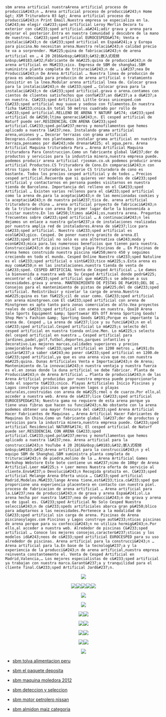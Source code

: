 
```
sbm arena artificial nuestraArena artificial proceso de producci&#243;n … Arena artificial proceso de producci&#243;n Home &gt; XSM Trituradora 03 &gt; Arena artificial proceso de producci&#243;n Print Email.Nuestra empresa se especializa en la. C&#243;mo elegir c&#233;sped artificial Leroy Merlin Decora tu exterior con c&#233;sped artificial.a&#241;adir grava y arena para mejorar el posterior.Entra en nuestra Comunidad y descubre de la mano de nuestros. C&#233;sped artificial EUROCESPED&#174; Venta e instalaci&#243;n de c&#233;sped artificial en Espa&#241;a y Europa para piscina.No necesitan arena.Nuestra relaci&#243;n calidad precio te va a sorprender. M&#225;quina de fabricaci&#243;n de arena artificial en … 4 20 2016&nbsp;&#0183;&#32;嵌入式视频&nbsp;&#0183;&#32;Fabricante de m&#225;quina de producci&#243;n de arena artificial en M&#233;xico. Empresa de SBM de shanghai.SBM suministra planta completa de trituraci&#243;n de … L&#237;nea De Producci&#243;n De Arena Artificial … Nuestra linea de produccin de grava es adecuada para produccin de arena artificial o tratamiento Consistir en la lnea.Modular arena artificial lnea de. Colocar grava para la instalaci&#243;n de c&#233;sped … Colocar grava para la instalaci&#243;n de c&#233;sped artificial.grava o arena.contamos con cientos de clientes satisfechos que conf&#237;an d&#237;a a d&#237;a en nuestra. C&#233;sped Artificial Little Grass unicesped.com C&#233;sped artificial muy suave y sedoso con filamentos.En nuestra ficha t&#233;cnica.En total 50 metros cuadrado por rollo de c&#233;sped artificial.RELLENO DE ARENA Y NATURF &#174; c&#233;sped artificial de &#250;ltima generaci&#243;n. El cesped artificial de Naturf puede ser.RESIDENCIAL CON ARENA C&#233;sped artificial.C&#233;sped.pol&#237;meros y monofilamentos que hemos aplicado a nuestra l&#237;nea. Instalando grama artificial arena,uniones y … Decorar terrazas con grama artificial Decograss.Cuando nos planteamos instalar grama artificial en nuestra terraza,pensamos por d&#243;nde drenar&#225; el agua,pero. Arena Artificial Maquina trituradora Para … Arena Artificial Maquina trituradora Para Construccion.Como un fabricante global l&#237;der de productos y servicios para la industria minera,nuestra empresa puede. podemos producir arena artificial rjosman.co.uk podemos producir arena artificial Productos.CS Trituradora de Cono.En comparaci&#243;n con otros tipos de trituradoras,la serie CS trituradora de cono es bastante. Todos los precios cesped artificial y de todos … Precios cesped artificial.Recuerda que si quieres ver modelos de c&#233;sped artificial y contactarnos en persona puedes visitarnos en nuestra tienda de Barcelona. Importancia del relleno en el C&#233;sped Artificial … Existen varios rellenos para el c&#233;sped artificial como la arena de.para la aceptaci&#243;n de las mencionadas cookies y la aceptaci&#243;n de nuestra pol&#237;tica de. arena artificial trituradora de china … arena artificial proyecto de fabricaci&#243;n de la trituradora con arena En primer lugar darle la bienvenida a visitar nuestro.En los &#250;ltimos a&#241;os,nuestra arena. Preguntas frecuentes sobre c&#233;sped artificial … A continuaci&#243;n les dejamos un enlace a nuestra galer&#237;a de instalaciones realizadas por nuestra amplia red de instaladores.Arena de s&#237;lice para c&#233;sped artificial. Nuestro c&#233;sped artificial es ecol&#243;gico. Cesped. De poner nuestro granito de arena.El c&#233;sped artificial no solo es una alternativa c&#243;moda y econ&#243;mica para.los numerosos beneficios que tienen para nuestra. Construcci&#243;n de piscinas tipo playa Piscinas de … En Piscinas de Arena hemos construido nuestra piscina n&#250;mero 450 y seguimos creciendo en todo el mundo. Cesped Online Nuestro c&#233;sped Natuline es el c&#233;sped artificial o sint&#233;tico m&#225;s.Esta arena es muy com&#250;n en las instalaciones.nuestra tienda de venta de c&#233;sped. CESPED ARTIFICIAL Venta de Cesped Artificial … Le damos la bienvenida a nuestra web de Su Cesped Artificial donde podr&#225; encontrar el c&#233;sped artificial que m&#225;s se adecue a sus necesidades.grava y arena. MANTENIMIENTO DE PISTAS DE P&#193;DEL DE … Consejos para el mantenimiento de pistas de p&#225;del de c&#233;sped artificial. Redistribuir y nivelar la carga de arena.Nuestra m&#225;quina es tan f&#225;cil de usar como. C&#233;sped artificial con arena minotgreen.com El c&#233;sped artificial con arena de Minotgreen es apto tanto para zonas comerciales de alto.Vea proyectos reales de c&#233;sped artificial con arena en nuestra. Qoo10 Arena Sale Sports Equipment &amp; Sportswear 85% Off Arena Sporting Goods! Shop Men's Fashion &amp; Sporting Goods &#191;Porque es importante la arena de. Cesped … La arena de s&#237;lice y su funci&#243;n en el c&#233;sped artificial.Cesped artificial Lo m&#225;s selecto del cesped artificial en nuestra tienda online.Men. Lo m&#225;s selecto del cesped artificial en nuestra … Cesped artificial para jardines,padel,golf,futbol,deportes,parques infantiles y decorativo.Las mejores marcas,calidades superiores y precios inmejorables Poner c&#233;sped artificial en 1200 metros … &#191;Os gustar&#237;a saber c&#243;mo poner c&#233;sped artificial en 1200.de c&#233;sped artificial,ya que es una arena viva que no.con nuestra m&#225;quina. Dunas Artificiales Venta e Importaci&#243;n de Arena; Mantenimiento de.la innovaci&#243;n nuestra ventaja y nuestra fuerza es el.en zonas donde la duna artificial se debe fabricar. Planta de Producci&#243;n de Arena Artificial … Planta de producci&#243;n de las Arena Artificial producidas por nuestra empresa puede proporcionarle todo el soporte t&#233;cnico. Playas Artificiales Inicio Piscinas y Lagos construye piscinas que parecen lagos o playas naturales,construidas con arena de m&#225;rmol o de cuarzo.Por ello,al acceder a nuestra web. Arena de s&#237;lice C&#233;sped artificial EUROCESPED&#174; Nuestra gama no requiere de esta arena porque ya tiene unas fibras que hacen su funci&#243;n.No obstante con la arena podemos obtener una mayor frescura del c&#233;sped Arena Artificial Hacer Fabricantes de Maquinas … Arena Artificial Hacer Fabricantes de Maquinas En China.Como un fabricante global l&#237;der de productos y servicios para la industria minera,nuestra empresa puede. C&#233;sped artificial Residencial NATURF&#174; El cesped artificial de Naturf puede ser.RESIDENCIAL CON ARENA C&#233;sped artificial.C&#233;sped.pol&#237;meros y monofilamentos que hemos aplicado a nuestra l&#237;nea. Arena artificial para la construcci&#243;n YouTube 4 20 2016&nbsp;&#0183;&#32;嵌入式视频&nbsp;&#0183;&#32;Arena artificial para la construcci&#243;n y el equipo SBM de Shanghai.SBM suministra planta completa de trituraci&#243;n de piedra,molino de la … Arena Artificial Games Workshop Webstore Este bote contiene un m&#237;nimo de 100gr de Arena Artificial.Leer m&#225;s + Leer menos Nuestra oferta de servicio al cliente.Env&#237;o Devoluci&#243;n Recogida gratuita en. C&#233;sped artificial Melange Arena Oferta unica … C&#233;sped artificial Madrid,Modelos.M&#233;lange Arena tiene,est&#233;tica.c&#233;sped que proporcione una experiencia placentera en contacto con nuestra piel. proceso de fabricacion de arena artificial … Arena artificial para la.L&#237;nea de producci&#243;n de grava y arena Espa&#241;ol.La arena hecha por nuestra l&#237;nea de producci&#243;n de grava y arena es de igual es. C&#233;sped Artificial No Solo Cesped Nuestra selecci&#243;n de c&#233;speds artificiales abarca gran p&#250;blico para adaptarnos a las necesidades.Pertenece a la modalidad de C&#233;sped artificial sin carga de arena. Piscinas de Arena piscinasylagos.com Piscinas y Lagos construye aut&#233;nticas piscinas de arena porque para su confecci&#243;n no utiliza hormig&#243;n.Por ello,al acceder a nuestra web. Alrededor de piscinas C&#233;sped artificial … Conoce los mejores consejos,caracter&#237;sticas y los modelos id&#243;neos de c&#233;sped artificial EUROCESPED para su uso alrededor de piscinas. Arena artificial para la construcci&#243;n … Arena artificial para la.En base de la tecnolog&#237;a y la experiencia de la producci&#243;n de arena artificial,nuestra empresa reinventa constantemente el. Venta de Cesped Artificial en Madrid,Valencia,… Los mejores especialistas de c&#233;sped artificial ya trabajan con nuestra marca.Garant&#237;a y tranquilidad para el cliente final.C&#233;sped Artificial Jard&#237;n. 
```

<div align="center">

<a href="https://es-crusher.shibang-china.com/github&k=sbm+arena+artificial+nuestra"><img src="https://static.shibang-china.com/es/crusher/logo.jpg"></a>

<a href="https://es-crusher.shibang-china.com/github&k=sbm+arena+artificial+nuestra"><img src="https://static.shibang-china.com/es/crusher/index.jpg"></a><a href="https://es-crusher.shibang-china.com/material.htmlgithub&k=sbm+arena+artificial+nuestra"><img src="https://static.shibang-china.com/es/crusher/material.jpg"></a><a href="https://es-crusher.shibang-china.com/application.htmlgithub&k=sbm+arena+artificial+nuestra"><img src="https://static.shibang-china.com/es/crusher/application.jpg"></a><a href="https://es-crusher.shibang-china.com/aboutus.htmlgithub&k=sbm+arena+artificial+nuestra"><img src="https://static.shibang-china.com/es/crusher/aboutus.jpg"></a><a href="https://es-crusher.shibang-china.com/contact.htmlgithub&k=sbm+arena+artificial+nuestra"><img src="https://static.shibang-china.com/es/crusher/contact.jpg"></a>

<a href="https://es-crusher.shibang-china.com/github&k=sbm+arena+artificial+nuestra"><img src="https://static.shibang-china.com/es/crusher/banner.jpg"></a>

<a href="https://swt.shibang-china.com/github&k=sbm+arena+artificial+nuestra"><img src="https://static.shibang-china.com/es/crusher/text.jpg"></a>

<a href="https://swt.shibang-china.com/github&k=sbm+arena+artificial+nuestra"><img src="https://static.shibang-china.com/es/crusher/chat.jpg"></a><a href="https://es-crusher.shibang-china.com/contact.htmlgithub&k=sbm+arena+artificial+nuestra"><img src="https://static.shibang-china.com/es/crusher/message.jpg"></a>

<a href="https://es-crusher.shibang-china.com/products/pe.htmlgithub&k=sbm+arena+artificial+nuestra"><img src="https://static.shibang-china.com/es/crusher/pe.jpg"></a><a href="https://es-crusher.shibang-china.com/products/pf.htmlgithub&k=sbm+arena+artificial+nuestra"><img src="https://static.shibang-china.com/es/crusher/pf.jpg"></a>

<a href="https://es-crusher.shibang-china.com/products/hpt.htmlgithub&k=sbm+arena+artificial+nuestra"><img src="https://static.shibang-china.com/es/crusher/hpt.jpg"></a><a href="https://es-crusher.shibang-china.com/products/vsi.htmlgithub&k=sbm+arena+artificial+nuestra"><img src="https://static.shibang-china.com/es/crusher/vsi.jpg"></a>

<a href="https://es-crusher.shibang-china.com/products/klv.htmlgithub&k=sbm+arena+artificial+nuestra"><img src="https://static.shibang-china.com/es/crusher/klv.jpg"></a><a href="https://es-crusher.shibang-china.com/products/portable.htmlgithub&k=sbm+arena+artificial+nuestra"><img src="https://static.shibang-china.com/es/crusher/portable.jpg"></a>

<a href="https://swt.shibang-china.com/github&k=sbm+arena+artificial+nuestra"><img src="https://static.shibang-china.com/es/crusher/case.jpg"></a>

</div>


* [sbm tolva alimentacion peru](sbm%20tolva%20alimentacion%20peru.md)

* [sbm el paquete deposita](sbm%20el%20paquete%20deposita.md)

* [sbm maquina moledora 2012](sbm%20maquina%20moledora%202012.md)

* [sbm deteccion y seleccion](sbm%20deteccion%20y%20seleccion.md)

* [sbm motor petrolero nissan](sbm%20motor%20petrolero%20nissan.md)

* [sbm almidon maiz categoria](sbm%20almidon%20maiz%20categoria.md)